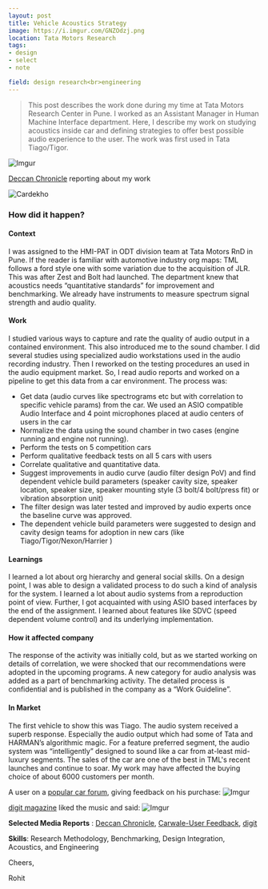 ```yaml
---
layout: post
title: Vehicle Acoustics Strategy
image: https://i.imgur.com/GNZOdzj.png
location: Tata Motors Research
tags:
- design
- select
- note

field: design research<br>engineering
---
```


> This post describes the work done during my time at Tata Motors Research Center in Pune. I worked as an Assistant Manager in Human Machine Interface department. Here, I describe my work on studying acoustics inside car and defining strategies to offer best possible audio experience to the user. The work was first used in Tata Tiago/Tigor.

 
![Imgur](https://i.imgur.com/nLyUr3Y.jpg)

[Deccan Chronicle](https://www.deccanchronicle.com/business/autos/280317/6-things-you-may-not-know-about-tata-tiago.html) reporting about my work

![Cardekho](https://i.imgur.com/KPXAg4o.png)

<h3>How did it happen?</h3> 
<h4>Context</h4>
I was assigned to the HMI-PAT in ODT division team at Tata Motors RnD in Pune. If the reader is familiar with automotive industry org maps: TML follows a ford style one with some variation due to the acquisition of JLR. This was after Zest and Bolt had launched. The department knew that acoustics needs “quantitative standards” for improvement and benchmarking. We already have instruments to measure spectrum signal strength and audio quality.
<h4>Work</h4>
I studied various ways to capture and rate the quality of audio output in a contained environment. This also introduced me to the sound chamber. I did several studies using specialized audio workstations used in the audio recording industry. Then I reworked on the testing procedures an used in the audio equipment market. So, I read audio reports and worked on a pipeline to get this data from a car environment. The process was:

- Get data (audio curves like spectrograms etc but with correlation to specific vehicle params) from the car. We used an ASIO compatible Audio Interface and 4 point microphones placed at audio centers of users in the car
- Normalize the data using the sound chamber in two cases (engine running and engine not running).
- Perform the tests on 5 competition cars
- Perform qualitative feedback tests on all 5 cars with users
- Correlate qualitative and quantitative data.
- Suggest improvements in audio curve (audio filter design PoV) and find dependent vehicle build parameters (speaker cavity size, speaker location, speaker size, speaker mounting style (3 bolt/4 bolt/press fit) or vibration absorption unit)
- The filter design was later tested and improved by audio experts once the baseline curve was approved.
- The dependent vehicle build parameters were suggested to design and cavity design teams for adoption in new cars (like Tiago/Tigor/Nexon/Harrier )



<h4>Learnings</h4>
I learned a lot about org hierarchy and general social skills. On a design point, I was able to design a validated process to do such a kind of analysis for the system. I learned a lot about audio systems from a reproduction point of view. Further, I got acquainted with using ASIO based interfaces by the end of the assignment. I learned about features like SDVC (speed dependent volume control) and its underlying implementation.


<h4>How it affected company </h4>
The response of the activity was initially cold, but as we started working on details of correlation, we were shocked that our recommendations were adopted in the upcoming programs. A new category for audio analysis was added as a part of benchmarking activity. The detailed process is confidential and is published in the company as a “Work Guideline”.


<h4>In Market</h4>
The first vehicle to show this was Tiago. The audio system received a superb response. Especially the audio output which had some of Tata and HARMAN’s algorithmic magic. For a feature preferred segment, the audio system was “intelligently” designed to sound like a car from at-least mid-luxury segments. The sales of the car are one of the best in TML's recent launches and continue to soar. My work may have affected the buying choice of about 6000 customers per month.

A user on a [popular car forum](https://www.carwale.com/tata-cars/tiago/userreviews/48115/), giving feedback on his purchase:
![Imgur](https://i.imgur.com/rC0ZYyk.png)


[digit magazine](https://www.digit.in/car-tech/tata-tiago-technology-inside-and-one-week-drive-analysis-32282.html) liked the music and said: 
![Imgur](https://i.imgur.com/7MIvRDz.png)



**Selected Media Reports** : [Deccan Chronicle](https://www.deccanchronicle.com/business/autos/280317/6-things-you-may-not-know-about-tata-tiago.html), [Carwale-User Feedback](https://www.carwale.com/tata-cars/tiago/userreviews/48115/), [digit](https://www.digit.in/car-tech/tata-tiago-technology-inside-and-one-week-drive-analysis-32282.html)


**Skills**: Research Methodology, Benchmarking, Design Integration, Acoustics, and Engineering 


Cheers,

Rohit




  


 

